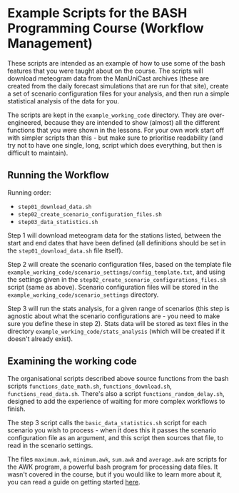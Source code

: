 # Example Scripts for the BASH Programming Course (Workflow Management)

These scripts are intended as an example of how to use some of the bash 
features that you were taught about on the course. The scripts will
download meteogram data from the ManUniCast archives (these are created 
from the daily forecast simulations that are run for that site), create
a set of scenario configuration files for your analysis, and then run a 
simple statistical analysis of the data for you.

The scripts are kept in the `example_working_code` directory. They are
over-engineered, because they are intended to show (almost) all the different
functions that you were shown in the lessons. For your own work start off
with simpler scripts than this - but make sure to prioritise readability
(and try not to have one single, long, script which does everything, but then is
difficult to maintain).

## Running the Workflow

Running order:
- `step01_download_data.sh`
- `step02_create_scenario_configuration_files.sh`
- `step03_data_statistics.sh`

Step 1 will download meteogram data for the stations listed, between the start
and end dates that have been defined (all definitions should be set in the 
`step01_download_data.sh` file itself).

Step 2 will create the scenario configuration files, based on the template file
`example_working_code/scenario_settings/config_template.txt`, and using the settings
given in the `step02_create_scenario_configurations_files.sh` script (same as above).
Scenario configuration files will be stored in the `example_working_code/scenario_settings`
directory.

Step 3 will run the stats analysis, for a given range of scenarios (this step
is agnostic about what the scenario configurations are - you need to make sure you
define these in step 2). Stats data will be stored as text files in the directory
`example_working_code/stats_analysis` (which will be created if it doesn't already exist).

## Examining the working code

The organisational scripts described above source functions from the bash scripts
`functions_date_math.sh`, `functions_download.sh`, `functions_read_data.sh`. There's also 
a script `functions_random_delay.sh`, designed to add the experience of waiting for
more complex workflows to finish.

The step 3 script calls the `basic_data_statistics.sh` script for each scenario you wish
to process - when it does this it passes the scenario configuration file as an argument, and
this script then sources that file, to read in the scenario settings.

The files `maximum.awk`, `minimum.awk`, `sum.awk` and `average.awk` are scripts for the AWK
program, a powerful bash program for processing data files. It wasn't covered in the course,
but if you would like to learn more about it, you can read a guide on getting started
[here](https://www.gnu.org/software/gawk/manual/gawk.html#Getting-Started).

